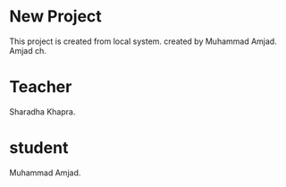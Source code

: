 # New Project
This project is created from local system.
created by Muhammad Amjad.
Amjad ch.
# Teacher
Sharadha Khapra.
# student
Muhammad Amjad.
